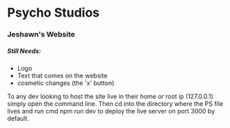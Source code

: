 # Psycho Studios
<h3> Jeshawn's Website</h3>
<h5>Still Needs:</h5>
<ul>
  <li> Logo</li>
  <li> Text that comes on the website</li>
  <li> cosmetic changes (the 'x' button) </li>
  </ul>
To any dev looking to host the site live in their home or root ip (127.0.0.1) simply open the command line. 
Then cd into the directory where the PS file lives and run cmd npm run dev to deploy the live server on port 3000 by default.
